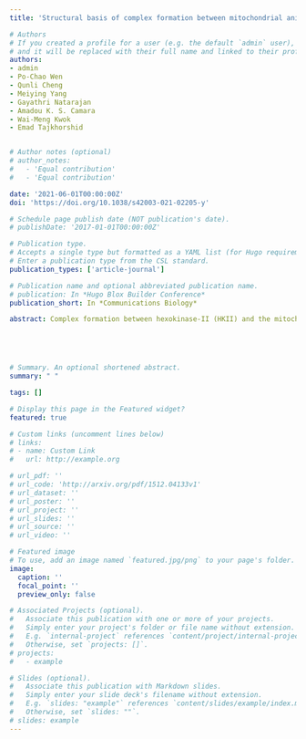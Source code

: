```yaml
---
title: 'Structural basis of complex formation between mitochondrial anion channel VDAC1 and Hexokinase-II'

# Authors
# If you created a profile for a user (e.g. the default `admin` user), write the username (folder name) here
# and it will be replaced with their full name and linked to their profile.
authors:
- admin
- Po-Chao Wen
- Qunli Cheng
- Meiying Yang
- Gayathri Natarajan
- Amadou K. S. Camara
- Wai-Meng Kwok
- Emad Tajkhorshid 


# Author notes (optional)
# author_notes:
#   - 'Equal contribution'
#   - 'Equal contribution'

date: '2021-06-01T00:00:00Z'
doi: 'https://doi.org/10.1038/s42003-021-02205-y'

# Schedule page publish date (NOT publication's date).
# publishDate: '2017-01-01T00:00:00Z'

# Publication type.
# Accepts a single type but formatted as a YAML list (for Hugo requirements).
# Enter a publication type from the CSL standard.
publication_types: ['article-journal']

# Publication name and optional abbreviated publication name.
# publication: In *Hugo Blox Builder Conference*
publication_short: In *Communications Biology*

abstract: Complex formation between hexokinase-II (HKII) and the mitochondrial VDAC1 is crucial to cell growth and survival. We hypothesize that HKII first inserts into the outer membrane of mitochondria (OMM) and then interacts with VDAC1 on the cytosolic leaflet of OMM to form a binary complex. To systematically investigate this process, we devised a hybrid approach. First, we describe membrane binding of HKII with molecular dynamics (MD) simulations employing a membrane mimetic model with enhanced lipid diffusion capturing membrane insertion of its H-anchor. The insertion depth of the H-anchor was then used to derive positional restraints in subsequent millisecond-scale Brownian dynamics (BD) simulations to preserve the membrane-bound pose of HKII during the formation of the HKII/VDAC1 binary complex. Multiple BD-derived structural models for the complex were further refined and their structural stability probed with additional MD simulations, resulting in one stable complex. A major feature in the complex is the partial (not complete) blockade of VDAC1’s permeation pathway, a result supported by our comparative electrophysiological measurements of the channel in the presence and absence of HKII. We also show how VDAC1 phosphorylation disrupts HKII binding, a feature that is verified by our electrophysiology recordings and has implications in mitochondria-mediated cell death.





# Summary. An optional shortened abstract.
summary: " "

tags: []

# Display this page in the Featured widget?
featured: true

# Custom links (uncomment lines below)
# links:
# - name: Custom Link
#   url: http://example.org

# url_pdf: ''
# url_code: 'http://arxiv.org/pdf/1512.04133v1'
# url_dataset: ''
# url_poster: ''
# url_project: ''
# url_slides: ''
# url_source: ''
# url_video: ''

# Featured image
# To use, add an image named `featured.jpg/png` to your page's folder.
image:
  caption: ''
  focal_point: ''
  preview_only: false

# Associated Projects (optional).
#   Associate this publication with one or more of your projects.
#   Simply enter your project's folder or file name without extension.
#   E.g. `internal-project` references `content/project/internal-project/index.md`.
#   Otherwise, set `projects: []`.
# projects:
#   - example

# Slides (optional).
#   Associate this publication with Markdown slides.
#   Simply enter your slide deck's filename without extension.
#   E.g. `slides: "example"` references `content/slides/example/index.md`.
#   Otherwise, set `slides: ""`.
# slides: example
---
```


<!-- {{% callout note %}}
Click the _Cite_ button above to demo the feature to enable visitors to import publication metadata into their reference management software.
{{% /callout %}}

{{% callout note %}}
Create your slides in Markdown - click the _Slides_ button to check out the example.
{{% /callout %}}

Add the publication's **full text** or **supplementary notes** here. You can use rich formatting such as including [code, math, and images](https://docs.hugoblox.com/content/writing-markdown-latex/). -->
